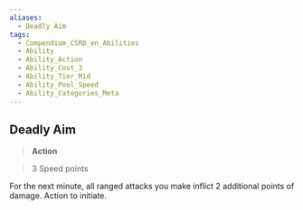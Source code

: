 ```yaml
---
aliases:
  - Deadly Aim
tags:
  - Compendium_CSRD_en_Abilities
  - Ability
  - Ability_Action
  - Ability_Cost_3
  - Ability_Tier_Mid
  - Ability_Pool_Speed
  - Ability_Categories_Meta
---
```

  
    
## Deadly Aim    
>**Action**    
>3 Speed points  
    
For the next minute, all ranged attacks you make inflict 2 additional points of damage. Action to initiate.